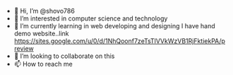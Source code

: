 - 👋 Hi, I’m @shovo786
- 👀 I’m interested in computer science and technology
- 🌱 I’m currently learning in web developing and designing I have hand demo website..link https://sites.google.com/u/0/d/1NhQoonf7zeTsTlVVkWzVB1RjFktiekPA/preview
- 💞️ I’m looking to collaborate on this
- 📫 How to reach me 

<!---
shovo786/shovo786 is a ✨ special ✨ repository because its `README.md` (this file) appears on your GitHub profile.
You can click the Preview link to take a look at your changes.
--->
